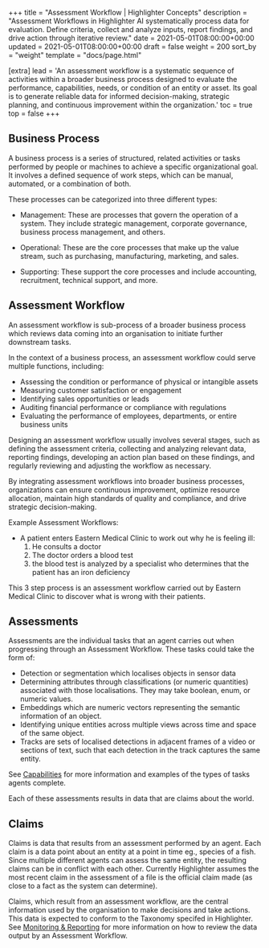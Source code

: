 +++
title = "Assessment Workflow | Highlighter Concepts"
description = "Assessment Workflows in Highlighter AI systematically process data for evaluation. Define criteria, collect and analyze inputs, report findings, and drive action through iterative review."
date = 2021-05-01T08:00:00+00:00
updated = 2021-05-01T08:00:00+00:00
draft = false
weight = 200
sort_by = "weight"
template = "docs/page.html"

[extra]
lead = 'An assessment workflow is a systematic sequence of activities within a broader business process designed to evaluate the performance, capabilities, needs, or condition of an entity or asset. Its goal is to generate reliable data for informed decision-making, strategic planning, and continuous improvement within the organization.'
toc = true
top = false
+++

## Business Process
A business process is a series of structured, related activities or tasks performed by people or machines to achieve a specific organizational goal. It involves a defined sequence of work steps, which can be manual, automated, or a combination of both.

These processes can be categorized into three different types:

* Management: These are processes that govern the operation of a system. They include strategic management, corporate governance, business process management, and others.

* Operational: These are the core processes that make up the value stream, such as purchasing, manufacturing, marketing, and sales.

* Supporting: These support the core processes and include accounting, recruitment, technical support, and more.

## Assessment Workflow

An assessment workflow is sub-process of a broader business process which reviews data coming into an organisation to initiate further downstream tasks.

In the context of a business process, an assessment workflow could serve multiple functions, including:

* Assessing the condition or performance of physical or intangible assets
* Measuring customer satisfaction or engagement
* Identifying sales opportunities or leads
* Auditing financial performance or compliance with regulations
* Evaluating the performance of employees, departments, or entire business units

Designing an assessment workflow usually involves several stages, such as defining the assessment criteria, collecting and analyzing relevant data, reporting findings, developing an action plan based on these findings, and regularly reviewing and adjusting the workflow as necessary.

By integrating assessment workflows into broader business processes, organizations can ensure continuous improvement, optimize resource allocation, maintain high standards of quality and compliance, and drive strategic decision-making.

Example Assessment Workflows:
* A patient enters Eastern Medical Clinic to work out why he is feeling ill:
    1. He consults a doctor
    2. The doctor orders a blood test
    3. the blood test is analyzed by a specialist who determines that the patient has an iron deficiency

This 3 step process is an assessment workflow carried out by Eastern Medical Clinic to discover what is wrong with their patients.


## Assessments

Assessments are the individual tasks that an agent carries out when progressing through an Assessment Workflow. These tasks could take the form of:
 * Detection or segmentation which localises objects in sensor data
 * Determining attributes through classifications (or numeric quantities) associated with those localisations. They may take boolean, enum, or numeric values.
 * Embeddings which are numeric vectors representing the semantic information of an object.
 * Identifying unique entities across multiple views across time and space of the same object.
 * Tracks are sets of localised detections in adjacent frames of a video or sections of text, such that each detection in the track captures the same entity.

See [Capabilities](../capabilities/) for more information and examples of the types of tasks agents complete.

Each of these assessments results in data that are claims about the world.

## Claims

Claims is data that results from an assessment performed by an agent. Each claim is a data point about an entity at a point in time eg., species of a fish. Since multiple different agents can assess the same entity, the resulting claims can be in conflict with each other. Currently Highlighter assumes the most recent claim in the assessment of a file is the official claim made (as close to a fact as the system can determine).

Claims, which result from an assessment workflow, are the central information used by the organisation to make decisions and take actions. This data is expected to conform to the Taxonomy specifed in Highlighter. See [Monitoring & Reporting](../monitoring/) for more information on how to review the data output by an Assessment Workflow.
